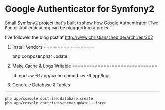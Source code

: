 Google Authenticator for Symfony2
=================================

Small Symfony2 project that's built to show how Google Authenticator (Two Factor Authentication)
can be plugged into a project.

I've followed the blog post at http://www.christianscheb.de/archives/302

1) Install Vendors
==================

    php composer.phar update

2) Make Cache & Logs Writable
==============================

    chmod +w -R app/cache
    chmod +w -R app/logs

3) Generate Database & Tables
-----------------------------
    php app/console doctrine:database:create
    php app/console doctrine:schema:update --force